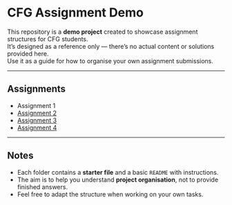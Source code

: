 # CFG Assignment Demo

This repository is a **demo project** created to showcase assignment structures for CFG students.  
It’s designed as a reference only — there’s no actual content or solutions provided here.  
Use it as a guide for how to organise your own assignment submissions.

---

## Assignments

- Assignment 1
- [Assignment 2](./assignment2)
- [Assignment 3](./assignment3)
- [Assignment 4](./assignment4)

---

## Notes

- Each folder contains a **starter file** and a basic `README` with instructions.
- The aim is to help you understand **project organisation**, not to provide finished answers.
- Feel free to adapt the structure when working on your own tasks.
